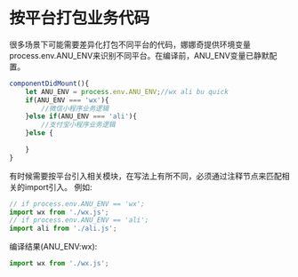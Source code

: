 # 按平台打包业务代码

很多场景下可能需要差异化打包不同平台的代码，娜娜奇提供环境变量process.env.ANU_ENV来识别不同平台。在编译前，ANU_ENV变量已静默配置。

```jsx
componentDidMount(){
    let ANU_ENV = process.env.ANU_ENV;//wx ali bu quick
    if(ANU_ENV === 'wx'){
        //微信小程序业务逻辑
    }else if(ANU_ENV === 'ali'){
        //支付宝小程序业务逻辑
    }else {
        
    }
}
```

有时候需要按平台引入相关模块，在写法上有所不同，必须通过注释节点来匹配相关的import引入。
例如:
```jsx
// if process.env.ANU_ENV == 'wx';
import wx from './wx.js';
// if process.env.ANU_ENV == 'ali';
import ali from './ali.js';
```

编译结果(ANU_ENV:wx):
```jsx
import wx from './wx.js';
```



